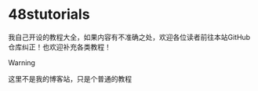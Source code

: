 # 48stutorials
<!--My own tutorial documentation repository. Welcome to correct and enrich.-->
我自己开设的教程大全，如果内容有不准确之处，欢迎各位读者前往本站GitHub仓库纠正！也欢迎补充各类教程！  
> [!WARNING]
> 这里不是我的博客站，只是个普通的教程  
